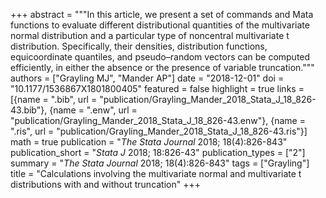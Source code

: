 +++
abstract = """In this article, we present a set of commands and Mata functions to evaluate different distributional quantities of the multivariate normal distribution and a particular type of noncentral multivariate t distribution. Specifically, their densities, distribution functions, equicoordinate quantiles, and pseudo–random vectors can be computed efficiently, in either the absence or the presence of variable truncation."""
authors = ["Grayling MJ", "Mander AP"]
date = "2018-12-01"
doi = "10.1177/1536867X1801800405"
featured = false
highlight = true
links = [{name = ".bib", url = "publication/Grayling_Mander_2018_Stata_J_18_826-43.bib"}, {name = ".enw", url = "publication/Grayling_Mander_2018_Stata_J_18_826-43.enw"}, {name = ".ris", url = "publication/Grayling_Mander_2018_Stata_J_18_826-43.ris"}]
math = true
publication = "*The Stata Journal* 2018; 18(4):826-843"
publication_short = "*Stata J* 2018; 18:826-43"
publication_types = ["2"]
summary = "*The Stata Journal* 2018; 18(4):826-843"
tags = ["Grayling"]
title = "Calculations involving the multivariate normal and multivariate t distributions with and without truncation"
+++
